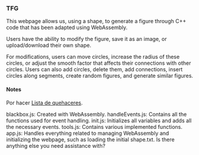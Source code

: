 ### TFG

  This webpage allows us, using a shape, to generate a figure through C++ code that has been adapted using WebAssembly.
  
  Users have the ability to modify the figure, save it as an image, or upload/download their own shape.
  
  For modifications, users can move circles, increase the radius of these circles, or adjust the smooth factor that affects their connections with other circles. Users can also add circles, delete them, add connections, insert circles along segments, create random figures, and generate similar figures.

#### Notes ####

  Por hacer [Lista de quehaceres]([https://github.com/tu-usuario/tu-repositorio](https://docs.google.com/document/d/1GtQtelN7FGx5gK_FEvt-q0SWJWtZPghOxBOqhI2w_kc/edit)).

  blackbox.js: Created with WebAssembly.
  handleEvents.js: Contains all the functions used for event handling.
  init.js: Initializes all variables and adds all the necessary events.
  tools.js: Contains various implemented functions.
  app.js: Handles everything related to managing WebAssembly and initializing the webpage, such as loading the initial shape.txt.
  Is there anything else you need assistance with?

